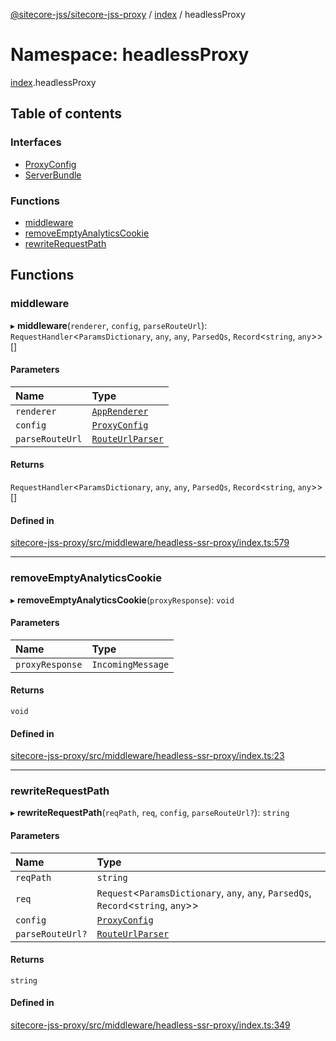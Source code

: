 [@sitecore-jss/sitecore-jss-proxy](../README.md) / [index](index.md) / headlessProxy

# Namespace: headlessProxy

[index](index.md).headlessProxy

## Table of contents

### Interfaces

- [ProxyConfig](../interfaces/index.headlessProxy.ProxyConfig.md)
- [ServerBundle](../interfaces/index.headlessProxy.ServerBundle.md)

### Functions

- [middleware](index.headlessProxy.md#middleware)
- [removeEmptyAnalyticsCookie](index.headlessProxy.md#removeemptyanalyticscookie)
- [rewriteRequestPath](index.headlessProxy.md#rewriterequestpath)

## Functions

### middleware

▸ **middleware**(`renderer`, `config`, `parseRouteUrl`): `RequestHandler`\<`ParamsDictionary`, `any`, `any`, `ParsedQs`, `Record`\<`string`, `any`\>\>[]

#### Parameters

| Name | Type |
| :------ | :------ |
| `renderer` | [`AppRenderer`](index.md#apprenderer) |
| `config` | [`ProxyConfig`](../interfaces/index.headlessProxy.ProxyConfig.md) |
| `parseRouteUrl` | [`RouteUrlParser`](index.md#routeurlparser) |

#### Returns

`RequestHandler`\<`ParamsDictionary`, `any`, `any`, `ParsedQs`, `Record`\<`string`, `any`\>\>[]

#### Defined in

[sitecore-jss-proxy/src/middleware/headless-ssr-proxy/index.ts:579](https://github.com/Sitecore/jss/blob/ff6900fa4/packages/sitecore-jss-proxy/src/middleware/headless-ssr-proxy/index.ts#L579)

___

### removeEmptyAnalyticsCookie

▸ **removeEmptyAnalyticsCookie**(`proxyResponse`): `void`

#### Parameters

| Name | Type |
| :------ | :------ |
| `proxyResponse` | `IncomingMessage` |

#### Returns

`void`

#### Defined in

[sitecore-jss-proxy/src/middleware/headless-ssr-proxy/index.ts:23](https://github.com/Sitecore/jss/blob/ff6900fa4/packages/sitecore-jss-proxy/src/middleware/headless-ssr-proxy/index.ts#L23)

___

### rewriteRequestPath

▸ **rewriteRequestPath**(`reqPath`, `req`, `config`, `parseRouteUrl?`): `string`

#### Parameters

| Name | Type |
| :------ | :------ |
| `reqPath` | `string` |
| `req` | `Request`\<`ParamsDictionary`, `any`, `any`, `ParsedQs`, `Record`\<`string`, `any`\>\> |
| `config` | [`ProxyConfig`](../interfaces/index.headlessProxy.ProxyConfig.md) |
| `parseRouteUrl?` | [`RouteUrlParser`](index.md#routeurlparser) |

#### Returns

`string`

#### Defined in

[sitecore-jss-proxy/src/middleware/headless-ssr-proxy/index.ts:349](https://github.com/Sitecore/jss/blob/ff6900fa4/packages/sitecore-jss-proxy/src/middleware/headless-ssr-proxy/index.ts#L349)
